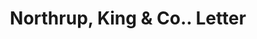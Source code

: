 ---
doi: 10.7916/D8MP6FF0
date_other: '1926'
date_other_textual: '1926'
form: correspondence
genre:
- Letters (correspondence)
name:
- Northrup, King & Co.
object_in_context_url: https://biggert.cul.columbia.edu/items/view/ave_biggert_01812
subject_hierarchical_geographic:
- Minneapolis, Minnesota, United States
subject_name:
- Northrup, King & Co.
title: Northrup, King & Co.. Letter
sort_title: Northrup, King & Co.. Letter
call_number: ave_biggert_01812
coordinates:
- 44.983333333333334,-93.26666666666667
pid: ave_biggert_01812
identifiers: ave_biggert_01812
canvas_id: ldpd:397070
permalink: "/items/ave_biggert_01812/"
layout: iiif-image-page
---